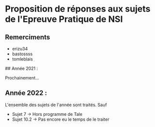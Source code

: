 # Proposition de réponses aux sujets de l'Epreuve Pratique de NSI

## Remerciments

- erizu34 
- bastossss 
- tomleblais

## Année 2021 :

Prochainement...

## Année 2022 : 

L'ensemble des sujets de l'année sont traités. Sauf 

- Sujet 7 -> Hors programme de Tale
- Sujet 10.2 -> Pas encore eu le temps de le traiter
